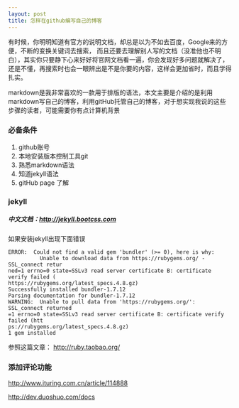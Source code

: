 ```yaml
---
layout: post
title: 怎样在github编写自己的博客
---
```


有时候，你明明知道有官方的说明文档，却总是以为不如去百度，Google来的方便，不断的变换关键词去搜索，
而且还要去理解别人写的文档（没准他也不明白），其实你只要静下心来好好将官网文档看一遍，你会发现好多问题就解决了，
还是不懂，再搜索时也会一眼辨出是不是你要的内容，这样会更加省时，而且学得扎实。

markdown是我非常喜欢的一款用于排版的语法，本文主要是介绍的是利用markdown写自己的博客，利用gitHub托管自己的博客，对于想实现我说的这些步骤的读者，可能需要你有点计算机背景

### 必备条件

1. github账号
2. 本地安装版本控制工具git
4. 熟悉markdown语法
5. 知道jekyll语法
6. gitHub page 了解




### jekyll 

##### 中文文档：http://jekyll.bootcss.com

如果安装jekyll出现下面错误

    ERROR:  Could not find a valid gem 'bundler' (>= 0), here is why:
              Unable to download data from https://rubygems.org/ - SSL_connect retur
    ned=1 errno=0 state=SSLv3 read server certificate B: certificate verify failed (
    https://rubygems.org/latest_specs.4.8.gz)
    Successfully installed bundler-1.7.12
    Parsing documentation for bundler-1.7.12
    WARNING:  Unable to pull data from 'https://rubygems.org/': SSL_connect returned
    =1 errno=0 state=SSLv3 read server certificate B: certificate verify failed (htt
    ps://rubygems.org/latest_specs.4.8.gz)
    1 gem installed
    

参照这篇文章： http://ruby.taobao.org/


### 添加评论功能

http://www.ituring.com.cn/article/114888

http://dev.duoshuo.com/docs


